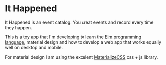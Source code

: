 It Happened
===========

It Happened is an event catalog. You creat events and record every time they
happen.

This is a toy app that I'm developing to learn the [Elm programming language][1],
material design and how to develop a web app that works equally well on desktop
and mobile.

For material design I am using the excelent [MaterializeCSS][2] css + js library.

[1]: http://elm-lang.org
[2]: http://materializecss.com

